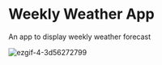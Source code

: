 # Weekly Weather App

An app to display weekly weather forecast

![ezgif-4-3d56272799](https://user-images.githubusercontent.com/18350840/198363148-ab0d29c4-1c3f-4594-8b8d-e18f929f6e0c.gif)
